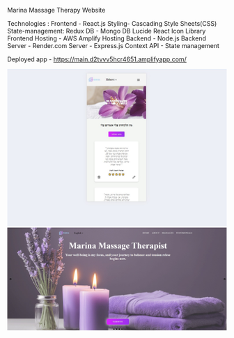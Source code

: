 Marina Massage Therapy Website

Technologies :
Frontend - React.js
Styling- Cascading Style Sheets(CSS)
State-management: Redux
DB - Mongo DB
Lucide React Icon Library
Frontend Hosting - AWS Amplify Hosting
Backend - Node.js
Backend Server - Render.com
Server - Express.js
Context API - State management

Deployed app - https://main.d2tvvv5hcr4651.amplifyapp.com/

![alt text](https://github.com/Marina-Massage-Therapy/frontend/blob/main/src/assets/img/screen1.jpg)
![alt text](https://github.com/Marina-Massage-Therapy/frontend/blob/main/src/assets/img/sceen.jpg)
